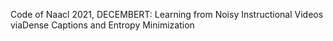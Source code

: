 Code of Naacl 2021, DECEMBERT: Learning from Noisy Instructional Videos viaDense Captions and Entropy Minimization
